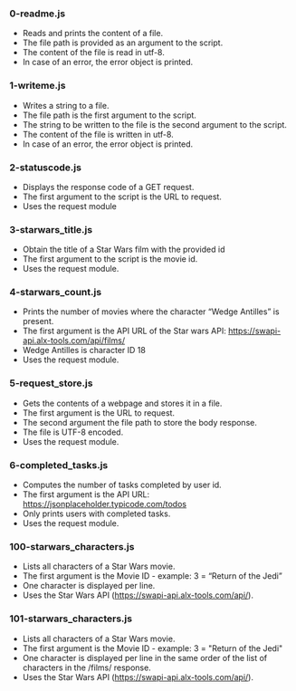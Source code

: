 ### 0-readme.js
- Reads and prints the content of a file.
- The file path is provided as an argument to the script.
- The content of the file is read in utf-8.
- In case of an error, the error object is printed.
### 1-writeme.js
- Writes a string to a file.
- The file path is the first argument to the script.
- The string to be written to the file is the second argument to the script.
- The content of the file is written in utf-8.
- In case of an error, the error object is printed.
### 2-statuscode.js
- Displays the response code of a GET request.
- The first argument to the script is the URL to request.
- Uses the request module
### 3-starwars_title.js
- Obtain the title of a Star Wars film with the provided id
- The first argument to the script is the movie id.
- Uses the request module.
### 4-starwars_count.js
- Prints the number of movies where the character “Wedge Antilles” is present.
- The first argument is the API URL of the Star wars API:
  https://swapi-api.alx-tools.com/api/films/
- Wedge Antilles is character ID 18
- Uses the request module.
### 5-request_store.js
- Gets the contents of a webpage and stores it in a file.
- The first argument is the URL to request.
- The second argument the file path to store the body response.
- The file is UTF-8 encoded.
- Uses the request module.
### 6-completed_tasks.js
- Computes the number of tasks completed by user id.
- The first argument is the API URL: https://jsonplaceholder.typicode.com/todos
- Only prints users with completed tasks.
- Uses the request module.
### 100-starwars_characters.js
- Lists all characters of a Star Wars movie.
- The first argument is the Movie ID - example: 3 = “Return of the Jedi”
- One character is displayed per line.
- Uses the Star Wars API (https://swapi-api.alx-tools.com/api/).
### 101-starwars_characters.js
- Lists all characters of a Star Wars movie.
- The first argument is the Movie ID - example: 3 = "Return of the Jedi"
- One character is displayed per line in the same order of the list of
  characters in the /films/ response.
- Uses the Star Wars API (https://swapi-api.alx-tools.com/api/).
